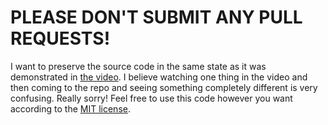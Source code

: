 # PLEASE DON'T SUBMIT ANY PULL REQUESTS!

I want to preserve the source code in the same state as it was demonstrated in [the video](). I believe watching one thing in the video and then coming to the repo and seeing something completely different is very confusing. Really sorry! Feel free to use this code however you want according to the [MIT license](./LICENSE).
